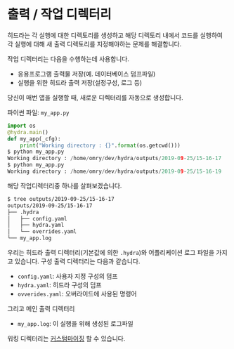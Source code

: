 # 출력 / 작업 디렉터리

히드라는 각 실행에 대한 디렉토리를 생성하고 해당 디렉토리 내에서 코드를 실행하여 각 실행에 대해 새 출력 디렉토리를 지정해야하는 문제를 해결합니다.

작업 디렉터리는 다음을 수행하는데 사용합니다.

* 응용프로그램 출력물 저장(예. 데이터베이스 덤프파일)
* 실행을 위한 히드라 출력 저장(설정구성, 로그 등)

당신이 매번 앱을 실행할 때, 새로운 디렉터리를 자동으로 생성합니다.

파이썬 파일: `my_app.py`

```python
import os
@hydra.main()
def my_app(_cfg):
    print("Working directory : {}".format(os.getcwd()))
$ python my_app.py
Working directory : /home/omry/dev/hydra/outputs/2019-09-25/15-16-17
$ python my_app.py
Working directory : /home/omry/dev/hydra/outputs/2019-09-25/15-16-19
```

해당 작업디렉터리중 하나를 살펴보겠습니다.

```bash
$ tree outputs/2019-09-25/15-16-17
outputs/2019-09-25/15-16-17
├── .hydra
│   ├── config.yaml
│   ├── hydra.yaml
│   └── overrides.yaml
└── my_app.log
```

우리는 히드라 출력 디렉터리(기본값에 의한 `.hydra`)와 어플리케이션 로그 파일을 가지고 있습니다. 구성 출력 디렉터리는 다음과 같습니다.

* `config.yaml`:  사용자 지정 구성의 덤프
* `hydra.yaml`: 히드라 구성의 덤프
* `ovverides.yaml`: 오버라이드에 사용된 명령어

그리고 메인 출력 디렉터리

* `my_app.log`: 이 실행을 위해 생성된 로그파일

워킹 디렉터리는 [커스텀마이징](https://cli.dev/docs/configure_hydra/workdir/) 할 수 있습니다.

